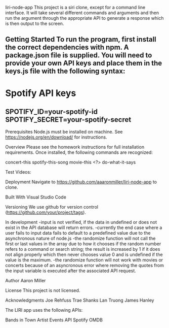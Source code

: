 liri-node-app
This project is a siri clone, except for a command line interface. It will take several different commands and arguments and then run the argument through the appropriate API to generate a response which is then output to the screen.

Getting Started
To run the program, first install the correct dependencies with npm. A package.json file is supplied. You will need to provide your own API keys and place them in the keys.js file with the following syntax:
--------------------------
# Spotify API keys

SPOTIFY_ID=your-spotify-id
SPOTIFY_SECRET=your-spotify-secret
---------------------------

Prerequisites
Node.js must be installed on machine. See https://nodejs.org/en/download/ for instructions.

Overview
Please see the homework instructions for full installation requirements. Once installed, the following commands are recognized:

concert-this <?>
spotify-this-song <?>
movie-this <?>
do-what-it-says

Test Videos:

Deployment
Navigate to https://github.com/aaaronmiller/liri-node-app to clone.

Built With
Visual Studio Code

Versioning
We use github for version control (https://github.com/your/project/tags).

In development
    -input is not verified, if the data in undefined or does not exist in the API database will return errors.
    -currently the end case where a user fails to input data fails to default to a predefined value due to the asynchronous nature of node.js
    -the randomize function will not call the first or last values in the array due to how it chooses if the random number refers to a command or search string; the result is increased by 1 if it does not align properly which then never chooses value 0 and is undefined if the value is the maximum.
    -the randomize function will not work with movies or concerts because of an asyncronous error where removing the quotes from the input variable is executed after the associated API request.

Author
Aaron Miller

License
This project is not licensed.

Acknowledgments
Joe Rehfuss
Trae Shanks
Lan Truong
James Hanley

The LIRI app uses the following APIs:

Bands in Town Artist Events API
Spotify
OMDB